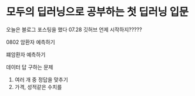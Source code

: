 <h1> 모두의 딥러닝으로 공부하는 첫 딥러닝 입문</h1>

오늘은 블로그 포스팅을 했다 07.28
깃허브 언제 시작하지?????

0802 암환자 예측하기

퍠암환자 예측하기



데이터 답 구하는 문제
1. 여러 개 중 정답을 맞추기
2. 가격, 성적같은 수치를

